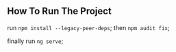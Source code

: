 ## How To Run The Project

run `npm install --legacy-peer-deps`;
then `npm audit fix`;

finally run `ng serve`;
